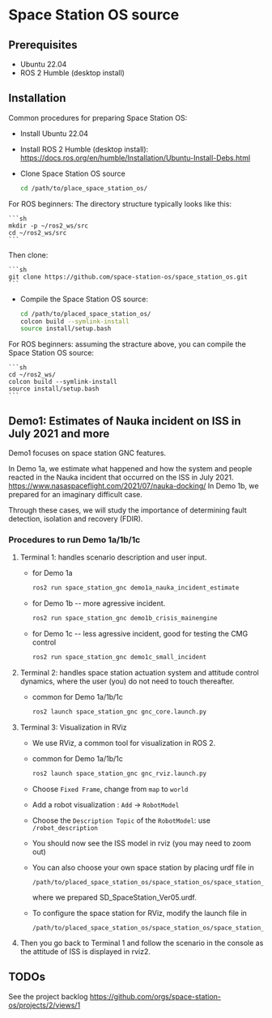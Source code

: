 # Space Station OS source

## Prerequisites
- Ubuntu 22.04
- ROS 2 Humble (desktop install)

## Installation
Common procedures for preparing Space Station OS:
- Install Ubuntu 22.04
- Install ROS 2 Humble (desktop install):
  https://docs.ros.org/en/humble/Installation/Ubuntu-Install-Debs.html
- Clone Space Station OS source

    ```sh
    cd /path/to/place_space_station_os/
    ```

For ROS beginners: The directory structure typically looks like this:

    ```sh
    mkdir -p ~/ros2_ws/src
    cd ~/ros2_ws/src
    ```

Then clone:

    ```sh
    git clone https://github.com/space-station-os/space_station_os.git
    ```


- Compile the Space Station OS source:

    ```sh
    cd /path/to/placed_space_station_os/
    colcon build --symlink-install
    source install/setup.bash
    ```

For ROS beginners: assuming the stracture above, you can compile the Space Station OS source:

    ```sh
    cd ~/ros2_ws/
    colcon build --symlink-install
    source install/setup.bash
    ```


## Demo1: Estimates of Nauka incident on ISS in July 2021 and more
Demo1 focuses on space station GNC features.

In Demo 1a, we estimate what happened and how the system and people reacted in the Nauka incident that occurred on the ISS in July 2021.
https://www.nasaspaceflight.com/2021/07/nauka-docking/
In Demo 1b, we prepared for an imaginary difficult case.

Through these cases, we will study the importance of determining fault detection, isolation and recovery (FDIR).

### Procedures to run Demo 1a/1b/1c
1. Terminal 1: handles scenario description and user input.
    - for Demo 1a

        ```sh
        ros2 run space_station_gnc demo1a_nauka_incident_estimate
        ```

    - for Demo 1b -- more agressive incident. 

        ```sh
        ros2 run space_station_gnc demo1b_crisis_mainengine
        ```

    - for Demo 1c -- less agressive incident, good for testing the CMG control

        ```sh
        ros2 run space_station_gnc demo1c_small_incident 
        ```


2. Terminal 2: handles space station actuation system and attitude control dynamics, where the user (you) do not need to touch thereafter.
    - common for Demo 1a/1b/1c

        ```sh
        ros2 launch space_station_gnc gnc_core.launch.py 
        ```

3. Terminal 3: Visualization in RViz
    - We use RViz, a common tool for visualization in ROS 2.
    - common for Demo 1a/1b/1c

        ```sh
        ros2 launch space_station_gnc gnc_rviz.launch.py
        ```

    - Choose `Fixed Frame`, change from `map` to `world`
    - Add a robot visualization : `Add` -> `RobotModel`
    - Choose the  `Description Topic` of the `RobotModel`: use `/robot_description`
    - You should now see the ISS model in rviz (you may need to zoom out)

    - You can also choose your own space station by placing urdf file in 

          /path/to/placed_space_station_os/space_station_os/space_station_gnc/urdf
     
      where we prepared SD_SpaceStation_Ver05.urdf.


    - To configure the space station for RViz, modify the launch file in

          /path/to/placed_space_station_os/space_station_os/space_station_gnc/launch/gnc_core.launch.py

4. Then you go back to Terminal 1 and follow the scenario in the console as the attitude of ISS is displayed in rviz2.

## TODOs
See the project backlog https://github.com/orgs/space-station-os/projects/2/views/1 

